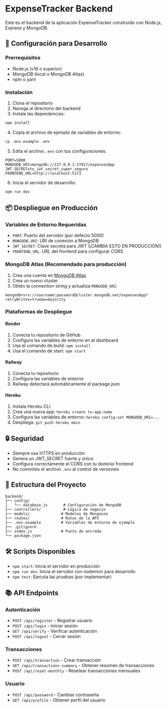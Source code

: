# ExpenseTracker Backend

Este es el backend de la aplicación ExpenseTracker construido con Node.js, Express y MongoDB.

## 🚀 Configuración para Desarrollo

### Prerrequisitos
- Node.js (v18 o superior)
- MongoDB (local o MongoDB Atlas)
- npm o yarn

### Instalación
1. Clona el repositorio
2. Navega al directorio del backend
3. Instala las dependencias:
```bash
npm install
```

4. Copia el archivo de ejemplo de variables de entorno:
```bash
cp .env.example .env
```

5. Edita el archivo `.env` con tus configuraciones:
```env
PORT=5000
MONGODB_URI=mongodb://127.0.0.1:27017/expensesApp
JWT_SECRET=tu_jwt_secret_super_seguro
FRONTEND_URL=http://localhost:5173
```

6. Inicia el servidor de desarrollo:
```bash
npm run dev
```

## 📦 Despliegue en Producción

### Variables de Entorno Requeridas
- `PORT`: Puerto del servidor (por defecto 5000)
- `MONGODB_URI`: URI de conexión a MongoDB
- `JWT_SECRET`: Clave secreta para JWT (¡CAMBIA ESTO EN PRODUCCIÓN!)
- `FRONTEND_URL`: URL del frontend para configurar CORS

### MongoDB Atlas (Recomendado para producción)
1. Crea una cuenta en [MongoDB Atlas](https://www.mongodb.com/atlas)
2. Crea un nuevo cluster
3. Obtén la connection string y actualiza `MONGODB_URI`:
```
mongodb+srv://username:password@cluster.mongodb.net/expensesApp?retryWrites=true&w=majority
```

### Plataformas de Despliegue

#### Render
1. Conecta tu repositorio de GitHub
2. Configura las variables de entorno en el dashboard
3. Usa el comando de build: `npm install`
4. Usa el comando de start: `npm start`

#### Railway
1. Conecta tu repositorio
2. Configura las variables de entorno
3. Railway detectará automáticamente el package.json

#### Heroku
1. Instala Heroku CLI
2. Crea una nueva app: `heroku create tu-app-name`
3. Configura las variables de entorno: `heroku config:set MONGODB_URI=...`
4. Despliega: `git push heroku main`

## 🔒 Seguridad

- Siempre usa HTTPS en producción
- Genera un JWT_SECRET fuerte y único
- Configura correctamente el CORS con tu dominio frontend
- No commites el archivo `.env` al control de versiones

## 📁 Estructura del Proyecto

```
backend/
├── config/
│   └── database.js       # Configuración de MongoDB
├── controllers/          # Lógica de negocio
├── models/              # Modelos de Mongoose
├── routes/              # Rutas de la API
├── .env.example         # Variables de entorno de ejemplo
├── .gitignore
├── index.js             # Punto de entrada
└── package.json
```

## 🛠 Scripts Disponibles

- `npm start`: Inicia el servidor en producción
- `npm run dev`: Inicia el servidor con nodemon para desarrollo
- `npm test`: Ejecuta las pruebas (por implementar)

## 📚 API Endpoints

### Autenticación
- `POST /api/register` - Registrar usuario
- `POST /api/login` - Iniciar sesión
- `GET /api/verify` - Verificar autenticación
- `POST /api/logout` - Cerrar sesión

### Transacciones
- `POST /api/transaction` - Crear transacción
- `GET /api/transactions-summary` - Obtener resumen de transacciones
- `POST /api/reset-monthly` - Resetear transacciones mensuales

### Usuario
- `POST /api/password` - Cambiar contraseña
- `GET /api/profile` - Obtener perfil del usuario